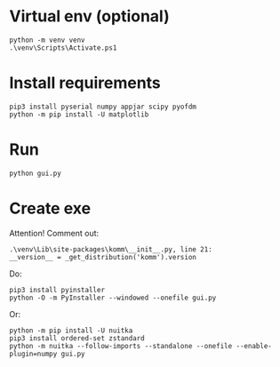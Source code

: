 # Virtual env (optional)
```shell
python -m venv venv
.\venv\Scripts\Activate.ps1
```

# Install requirements
```shell
pip3 install pyserial numpy appjar scipy pyofdm
python -m pip install -U matplotlib
```

# Run
```shell
python gui.py
```

# Create exe
Attention!
Comment out:
```shell
.\venv\Lib\site-packages\komm\__init__.py, line 21:
__version__ = _get_distribution('komm').version
```
Do:
```shell
pip3 install pyinstaller
python -O -m PyInstaller --windowed --onefile gui.py
```
Or:
```shell
python -m pip install -U nuitka
pip3 install ordered-set zstandard
python -m nuitka --follow-imports --standalone --onefile --enable-plugin=numpy gui.py
```
